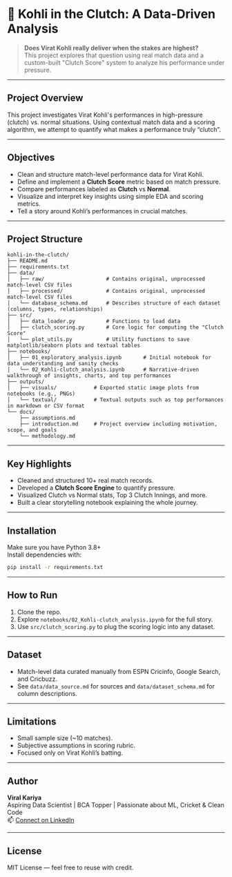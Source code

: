 # 🏏 Kohli in the Clutch: A Data-Driven Analysis

> **Does Virat Kohli really deliver when the stakes are highest?**  
This project explores that question using real match data and a custom-built "Clutch Score" system to analyze his performance under pressure.

---

## Project Overview

This project investigates Virat Kohli's performances in high-pressure (clutch) vs. normal situations. Using contextual match data and a scoring algorithm, we attempt to quantify what makes a performance truly “clutch”.

---

## Objectives

- Clean and structure match-level performance data for Virat Kohli.
- Define and implement a **Clutch Score** metric based on match pressure.
- Compare performances labeled as **Clutch** vs **Normal**.
- Visualize and interpret key insights using simple EDA and scoring metrics.
- Tell a story around Kohli’s performances in crucial matches.

---

## Project Structure

```
kohli-in-the-clutch/
├── README.md
├── requirements.txt
├── data/
│   ├── raw/                    # Contains original, unprocessed match-level CSV files
│   ├── processed/              # Contains original, unprocessed match-level CSV files
│   └── database_schema.md      # Describes structure of each dataset (columns, types, relationships)
├── src/
│   ├── data_loader.py          # Functions to load data
│   ├── clutch_scoring.py       # Core logic for computing the "Clutch Score"
│   └── plot_utils.py           # Utility functions to save matplotlib/seaborn plots and textual tables
├── notebooks/
│   ├── 01_exploratory_analysis.ipynb       # Initial notebook for data understanding and sanity checks       
│   └── 02_Kohli-clutch_analysis.ipynb      # Narrative-driven walkthrough of insights, charts, and top performances
├── outputs/
│   ├── visuals/            # Exported static image plots from notebooks (e.g., PNGs)
│   └── textual/            # Textual outputs such as top performances in markdown or CSV format
└── docs/
    ├── assumptions.md
    ├── introduction.md     # Project overview including motivation, scope, and goals
    └── methodology.md

```

---

## Key Highlights

- Cleaned and structured 10+ real match records.
- Developed a **Clutch Score Engine** to quantify pressure.
- Visualized Clutch vs Normal stats, Top 3 Clutch Innings, and more.
- Built a clear storytelling notebook explaining the whole journey.

---

## Installation

Make sure you have Python 3.8+  
Install dependencies with:

```bash
pip install -r requirements.txt
```

---

## How to Run

1. Clone the repo.
2. Explore `notebooks/02_Kohli-clutch_analysis.ipynb` for the full story.
3. Use `src/clutch_scoring.py` to plug the scoring logic into any dataset.

---

## Dataset

- Match-level data curated manually from ESPN Cricinfo, Google Search, and Cricbuzz.
- See `data/data_source.md` for sources and `data/dataset_schema.md` for column descriptions.

---

## Limitations

- Small sample size (~10 matches).
- Subjective assumptions in scoring rubric.
- Focused only on Virat Kohli’s batting.

---

## Author

**Viral Kariya**  
Aspiring Data Scientist | BCA Topper | Passionate about ML, Cricket & Clean Code  
📫 [Connect on LinkedIn](www.linkedin.com/in/kariyaviral)

---

## License

MIT License — feel free to reuse with credit.